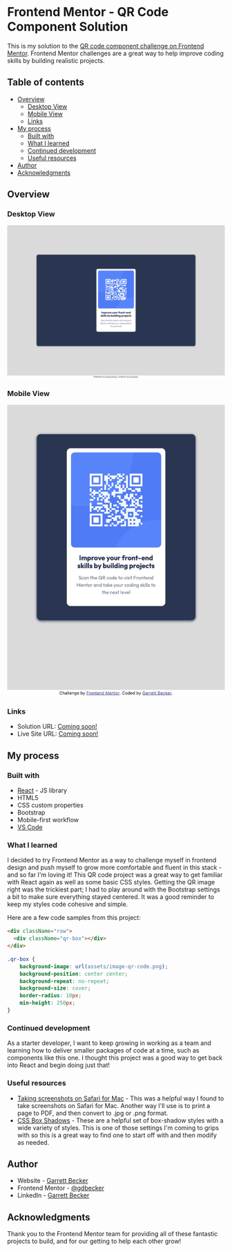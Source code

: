 # Frontend Mentor - QR Code Component Solution

This is my solution to the [QR code component challenge on Frontend Mentor](https://www.frontendmentor.io/challenges/qr-code-component-iux_sIO_H). Frontend Mentor challenges are a great way to help improve coding skills by building realistic projects. 

## Table of contents

- [Overview](#overview)
  - [Desktop View](#desktop-view)
  - [Mobile View](#mobile-view)
  - [Links](#links)
- [My process](#my-process)
  - [Built with](#built-with)
  - [What I learned](#what-i-learned)
  - [Continued development](#continued-development)
  - [Useful resources](#useful-resources)
- [Author](#author)
- [Acknowledgments](#acknowledgments)

## Overview

### Desktop View

![](./qr-code-desktop.jpg)

### Mobile View

![](./qr-code-mobile.jpg)

### Links

- Solution URL: [Coming soon!](https://your-solution-url.com)
- Live Site URL: [Coming soon!](https://your-live-site-url.com)

## My process

### Built with

- [React](https://reactjs.org/) - JS library
- HTML5
- CSS custom properties
- Bootstrap
- Mobile-first workflow
- [VS Code](https://code.visualstudio.com)

### What I learned

I decided to try Frontend Mentor as a way to challenge myself in frontend design and push myself to grow more comfortable and fluent in this stack - and so far I'm loving it! This QR code project was a great way to get familiar with React again as well as some basic CSS styles. Getting the QR image right was the trickiest part; I had to play around with the Bootstrap settings a bit to make sure everything stayed centered. It was a good reminder to keep my styles code cohesive and simple.

Here are a few code samples from this project:

```html
<div className="row">
  <div className="qr-box"></div>
</div>
```

```css
.qr-box {
	background-image: url(assets/image-qr-code.png);
	background-position: center center;
	background-repeat: no-repeat;
	background-size: cover;
	border-radius: 10px;
	min-height: 250px;
}
```

### Continued development

As a starter developer, I want to keep growing in working as a team and learning how to deliver smaller packages of code at a time, such as components like this one. I thought this project was a good way to get back into React and begin doing just that!

### Useful resources

- [Taking screenshots on Safari for Mac](https://eshop.macsales.com/blog/76508-take-a-screenshot-of-an-entire-webpage/) - This was a helpful way I found to take screenshots on Safari for Mac. Another way I'll use is to print a page to PDF, and then convert to .jpg or .png format.
- [CSS Box Shadows](https://getcssscan.com/css-box-shadow-examples) - These are a helpful set of box-shadow styles with a wide variety of styles. This is one of those settings I'm coming to grips with so this is a great way to find one to start off with and then modify as needed.

## Author

- Website - [Garrett Becker]()
- Frontend Mentor - [@gdbecker](https://www.frontendmentor.io/profile/gdbecker)
- LinkedIn - [Garrett Becker](https://www.linkedin.com/in/garrett-becker-923b4a106/)

## Acknowledgments

Thank you to the Frontend Mentor team for providing all of these fantastic projects to build, and for our getting to help each other grow!
